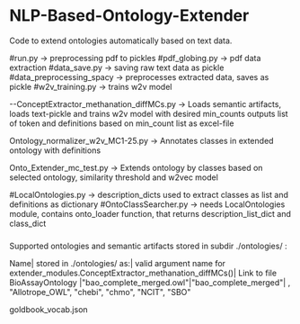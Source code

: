 # NLP-Based-Ontology-Extender
 Code to extend ontologies automatically based on text data.


#run.py -> preprocessing pdf to pickles
#pdf_globing.py -> pdf data extraction
#data_save.py -> saving raw text data as pickle
#data_preprocessing_spacy -> preprocesses extracted data, saves as pickle
#w2v_training.py -> trains w2v model

--ConceptExtractor_methanation_diffMCs.py -> Loads semantic artifacts, loads text-pickle and trains w2v model with desired min_counts outputs list of token and definitions based on min_count list as excel-file

Ontology_normalizer_w2v_MC1-25.py -> Annotates classes in extended ontology with definitions

Onto_Extender_mc_test.py -> Extends ontology by classes based on selected ontology, similarity threshold and w2vec model 

#LocalOntologies.py -> description_dicts used to extract classes as list and definitions as dictionary
#OntoClassSearcher.py -> needs LocalOntologies module, contains onto_loader function, that returns description_list_dict and class_dict



#####

Supported ontologies and semantic artifacts stored in subdir ./ontologies/ :

Name| stored in ./ontologies/ as:| valid argument name for extender_modules.ConceptExtractor_methanation_diffMCs()| Link to file 
BioAssayOntology |"bao_complete_merged.owl"|"bao_complete_merged"|
, "Allotrope_OWL", "chebi", "chmo", "NCIT", "SBO"

goldbook_vocab.json

